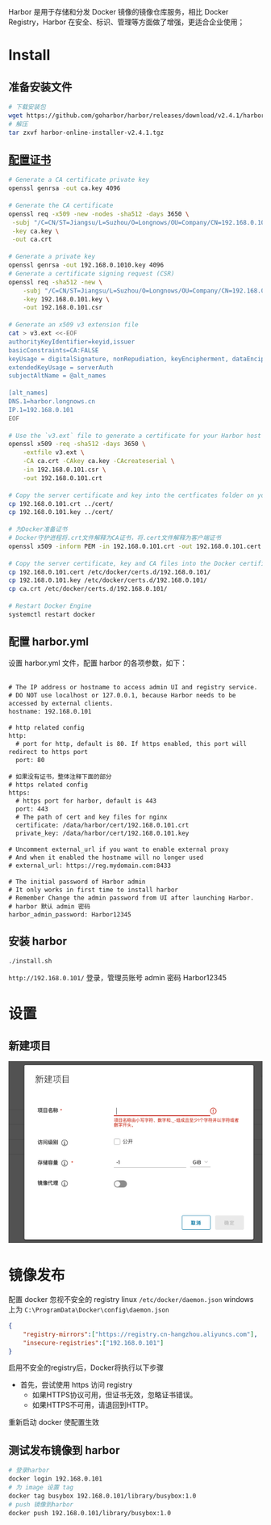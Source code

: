 

Harbor 是用于存储和分发 Docker 镜像的镜像仓库服务，相比 Docker Registry，Harbor 在安全、标识、管理等方面做了增强，更适合企业使用；

# Install

## 准备安装文件

```bash
# 下载安装包
wget https://github.com/goharbor/harbor/releases/download/v2.4.1/harbor-online-installer-v2.4.1.tgz
# 解压
tar zxvf harbor-online-installer-v2.4.1.tgz
```

## [配置证书](./ca.md)
```bash
# Generate a CA certificate private key
openssl genrsa -out ca.key 4096

# Generate the CA certificate
openssl req -x509 -new -nodes -sha512 -days 3650 \
 -subj "/C=CN/ST=Jiangsu/L=Suzhou/O=Longnows/OU=Company/CN=192.168.0.101" \
 -key ca.key \
 -out ca.crt

# Generate a private key
openssl genrsa -out 192.168.0.1010.key 4096
# Generate a certificate signing request (CSR)
openssl req -sha512 -new \
    -subj "/C=CN/ST=Jiangsu/L=Suzhou/O=Longnows/OU=Company/CN=192.168.0.101" \
    -key 192.168.0.101.key \
    -out 192.168.0.101.csr

# Generate an x509 v3 extension file
cat > v3.ext <<-EOF
authorityKeyIdentifier=keyid,issuer
basicConstraints=CA:FALSE
keyUsage = digitalSignature, nonRepudiation, keyEncipherment, dataEncipherment
extendedKeyUsage = serverAuth
subjectAltName = @alt_names

[alt_names]
DNS.1=harbor.longnows.cn
IP.1=192.168.0.101
EOF

# Use the `v3.ext` file to generate a certificate for your Harbor host
openssl x509 -req -sha512 -days 3650 \
    -extfile v3.ext \
    -CA ca.crt -CAkey ca.key -CAcreateserial \
    -in 192.168.0.101.csr \
    -out 192.168.0.101.crt
    
# Copy the server certificate and key into the certficates folder on your Harbor host.
cp 192.168.0.101.crt ../cert/
cp 192.168.0.101.key ../cert/

# 为Docker准备证书
# Docker守护进程将.crt文件解释为CA证书，将.cert文件解释为客户端证书
openssl x509 -inform PEM -in 192.168.0.101.crt -out 192.168.0.101.cert

# Copy the server certificate, key and CA files into the Docker certificates folder
cp 192.168.0.101.cert /etc/docker/certs.d/192.168.0.101/
cp 192.168.0.101.key /etc/docker/certs.d/192.168.0.101/
cp ca.crt /etc/docker/certs.d/192.168.0.101/

# Restart Docker Engine
systemctl restart docker
```

## 配置 harbor.yml

设置 harbor.yml 文件，配置 harbor 的各项参数，如下：

```ymal

# The IP address or hostname to access admin UI and registry service.
# DO NOT use localhost or 127.0.0.1, because Harbor needs to be accessed by external clients.
hostname: 192.168.0.101

# http related config
http:
  # port for http, default is 80. If https enabled, this port will redirect to https port
  port: 80

# 如果没有证书，整体注释下面的部分
# https related config
https:
  # https port for harbor, default is 443
  port: 443
  # The path of cert and key files for nginx
  certificate: /data/harbor/cert/192.168.0.101.crt
  private_key: /data/harbor/cert/192.168.0.101.key

# Uncomment external_url if you want to enable external proxy
# And when it enabled the hostname will no longer used
# external_url: https://reg.mydomain.com:8433

# The initial password of Harbor admin
# It only works in first time to install harbor
# Remember Change the admin password from UI after launching Harbor.
# harbor 默认 admin 密码
harbor_admin_password: Harbor12345

```

## 安装 harbor

```bash
./install.sh
```

`http://192.168.0.101/` 登录，管理员账号 admin 密码 Harbor12345


# 设置

## 新建项目
![](../assets/images/245bcacfaa518a101692d6dbebd57e17.png)


# 镜像发布

配置 docker 忽视不安全的 registry  linux `/etc/docker/daemon.json` windows 上为 `C:\ProgramData\Docker\config\daemon.json`

```json
{
	"registry-mirrors":["https://registry.cn-hangzhou.aliyuncs.com"],
	"insecure-registries":["192.168.0.101"]
}
```

启用不安全的registry后，Docker将执行以下步骤

* 首先，尝试使用 https 访问 registry
    * 如果HTTPS协议可用，但证书无效，忽略证书错误。
    * 如果HTTPS不可用，请退回到HTTP。

重新启动 docker 使配置生效

## 测试发布镜像到 harbor

```bash
# 登录harbor
docker login 192.168.0.101
# 为 image 设置 tag
docker tag busybox 192.168.0.101/library/busybox:1.0
# push 镜像到harbor
docker push 192.168.0.101/library/busybox:1.0
```
